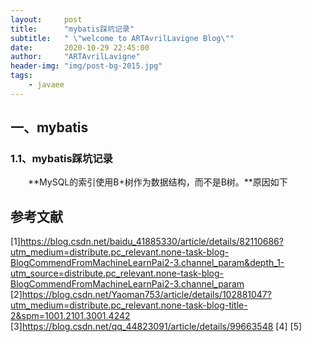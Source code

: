 ```yaml
---
layout:     post
title:      "mybatis踩坑记录"
subtitle:   " \"welcome to ARTAvrilLavigne Blog\""
date:       2020-10-29 22:45:00
author:     "ARTAvrilLavigne"
header-img: "img/post-bg-2015.jpg"
tags:
    - javaee
---
```

## 一、mybatis<br>

### 1.1、mybatis踩坑记录<br>

　　**MySQL的索引使用B+树作为数据结构，而不是B树。**原因如下




## 参考文献<br>
[1]https://blog.csdn.net/baidu_41885330/article/details/82110686?utm_medium=distribute.pc_relevant.none-task-blog-BlogCommendFromMachineLearnPai2-3.channel_param&depth_1-utm_source=distribute.pc_relevant.none-task-blog-BlogCommendFromMachineLearnPai2-3.channel_param
[2]https://blog.csdn.net/Yaoman753/article/details/102881047?utm_medium=distribute.pc_relevant.none-task-blog-title-2&spm=1001.2101.3001.4242
[3]https://blog.csdn.net/qq_44823091/article/details/99663548
[4]
[5]
